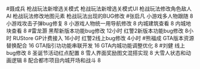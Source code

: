 #聂成兵 
枪战玩法新增选关模式
枪战玩法新增选关模式UI
枪战玩法修改角色敌人AI
枪战玩法修改地图元素
枪战玩法出现的BUG修改
#张启凡 
小游戏多人物跟随  8
小游戏攻击子弹bug修复  8
小游戏人物统一用导航修改  8
内城建筑查看  8
内城地块查看  8
#雷龙灏 
黑帮新版本功能bug修改  12小时 
红警2新版本功能bug修改 8小时
RUStore GP计费接入  16小时
红警2线上bug修改  4小时
#熊福成 
GTA版本资源替换配合                                              16
GTA指引功功能串联开发                                           16
GTA内城功能调整优化                                               8
#刘健 
线上bug修改		8
圣诞节活动红点配置		8
雪人界面奖励图文混搭实现	8
大雪人状态和动画逻辑	8
配合都市项目内城开场和战斗	8
